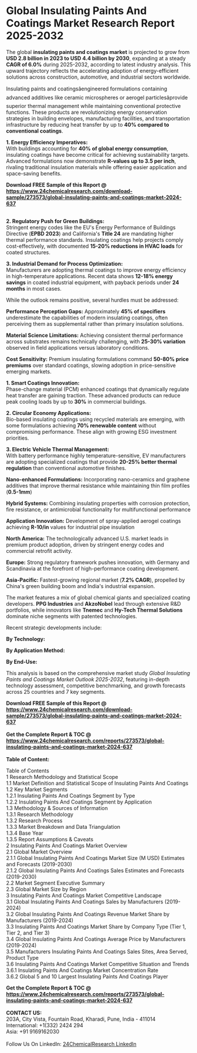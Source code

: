 <h1>Global Insulating Paints And Coatings Market Research Report 2025-2032</h1><p>The global <strong>insulating paints and coatings market</strong> is projected to grow from <strong>USD 2.8 billion in 2023 to USD 4.4 billion by 2030</strong>, expanding at a steady <strong>CAGR of 6.0%</strong> during 2025-2032, according to latest industry analysis. This upward trajectory reflects the accelerating adoption of energy-efficient solutions across construction, automotive, and industrial sectors worldwide.</p><p>Insulating paints and coatingsâengineered formulations containing advanced additives like ceramic microspheres or aerogel particlesâprovide superior thermal management while maintaining conventional protective functions. These products are revolutionizing energy conservation strategies in building envelopes, manufacturing facilities, and transportation infrastructure by reducing heat transfer by up to <strong>40% compared to conventional coatings</strong>.</p><p><strong>1. Energy Efficiency Imperatives:</strong><br>
With buildings accounting for <strong>40% of global energy consumption</strong>, insulating coatings have become critical for achieving sustainability targets. Advanced formulations now demonstrate <strong>R-values up to 3.5 per inch</strong>, rivaling traditional insulation materials while offering easier application and space-saving benefits.</p><div><b>Download FREE Sample of this Report @ 
            <a href="https://www.24chemicalresearch.com/download-sample/273573/global-insulating-paints-and-coatings-market-2024-637">
            https://www.24chemicalresearch.com/download-sample/273573/global-insulating-paints-and-coatings-market-2024-637</a></b></div><br><p><strong>2. Regulatory Push for Green Buildings:</strong><br>
Stringent energy codes like the EU's Energy Performance of Buildings Directive (<strong>EPBD 2023</strong>) and California's <strong>Title 24</strong> are mandating higher thermal performance standards. Insulating coatings help projects comply cost-effectively, with documented <strong>15-20% reductions in HVAC loads</strong> for coated structures.</p><p><strong>3. Industrial Demand for Process Optimization:</strong><br>
Manufacturers are adopting thermal coatings to improve energy efficiency in high-temperature applications. Recent data shows <strong>12-18% energy savings</strong> in coated industrial equipment, with payback periods under <strong>24 months</strong> in most cases.</p><p>While the outlook remains positive, several hurdles must be addressed:</p><p><strong>Performance Perception Gaps:</strong> Approximately <strong>45% of specifiers</strong> underestimate the capabilities of modern insulating coatings, often perceiving them as supplemental rather than primary insulation solutions.</p><p><strong>Material Science Limitations:</strong> Achieving consistent thermal performance across substrates remains technically challenging, with <strong>25-30% variation</strong> observed in field applications versus laboratory conditions.</p><p><strong>Cost Sensitivity:</strong> Premium insulating formulations command <strong>50-80% price premiums</strong> over standard coatings, slowing adoption in price-sensitive emerging markets.</p><p><strong>1. Smart Coatings Innovation:</strong><br>
Phase-change material (PCM) enhanced coatings that dynamically regulate heat transfer are gaining traction. These advanced products can reduce peak cooling loads by up to <strong>30%</strong> in commercial buildings.</p><p><strong>2. Circular Economy Applications:</strong><br>
Bio-based insulating coatings using recycled materials are emerging, with some formulations achieving <strong>70% renewable content</strong> without compromising performance. These align with growing ESG investment priorities.</p><p><strong>3. Electric Vehicle Thermal Management:</strong><br>
With battery performance highly temperature-sensitive, EV manufacturers are adopting specialized coatings that provide <strong>20-25% better thermal regulation</strong> than conventional automotive finishes.</p><p><strong>Nano-enhanced Formulations:</strong> Incorporating nano-ceramics and graphene additives that improve thermal resistance while maintaining thin film profiles (<strong>0.5-1mm</strong>)</p><p><strong>Hybrid Systems:</strong> Combining insulating properties with corrosion protection, fire resistance, or antimicrobial functionality for multifunctional performance</p><p><strong>Application Innovation:</strong> Development of spray-applied aerogel coatings achieving <strong>R-10/in</strong> values for industrial pipe insulation</p><p><strong>North America:</strong> The technologically advanced U.S. market leads in premium product adoption, driven by stringent energy codes and commercial retrofit activity.</p><p><strong>Europe:</strong> Strong regulatory framework pushes innovation, with Germany and Scandinavia at the forefront of high-performance coating development.</p><p><strong>Asia-Pacific:</strong> Fastest-growing regional market (<strong>7.2% CAGR</strong>), propelled by China's green building boom and India's industrial expansion.</p><p>The market features a mix of global chemical giants and specialized coating developers. <strong>PPG Industries</strong> and <strong>AkzoNobel</strong> lead through extensive R&amp;D portfolios, while innovators like <strong>Tnemec</strong> and <strong>Hy-Tech Thermal Solutions</strong> dominate niche segments with patented technologies.</p><p>Recent strategic developments include:
</p><p><strong>By Technology:</strong></p><p><strong>By Application Method:</strong></p><p><strong>By End-Use:</strong></p><p>This analysis is based on the comprehensive market study <em>Global Insulating Paints and Coatings Market Outlook 2025-2032</em>, featuring in-depth technology assessment, competitive benchmarking, and growth forecasts across 25 countries and 7 key segments.</p><div><b>Download FREE Sample of this Report @ 
            <a href="https://www.24chemicalresearch.com/download-sample/273573/global-insulating-paints-and-coatings-market-2024-637">
            https://www.24chemicalresearch.com/download-sample/273573/global-insulating-paints-and-coatings-market-2024-637</a></b></div><br><div><b>Get the Complete Report & TOC @ 
            <a href="https://www.24chemicalresearch.com/reports/273573/global-insulating-paints-and-coatings-market-2024-637">
            https://www.24chemicalresearch.com/reports/273573/global-insulating-paints-and-coatings-market-2024-637</a></b></div><br>
            <b>Table of Content:</b><p>Table of Contents<br />
1 Research Methodology and Statistical Scope<br />
1.1 Market Definition and Statistical Scope of Insulating Paints And Coatings<br />
1.2 Key Market Segments<br />
1.2.1 Insulating Paints And Coatings Segment by Type<br />
1.2.2 Insulating Paints And Coatings Segment by Application<br />
1.3 Methodology & Sources of Information<br />
1.3.1 Research Methodology<br />
1.3.2 Research Process<br />
1.3.3 Market Breakdown and Data Triangulation<br />
1.3.4 Base Year<br />
1.3.5 Report Assumptions & Caveats<br />
2 Insulating Paints And Coatings Market Overview<br />
2.1 Global Market Overview<br />
2.1.1 Global Insulating Paints And Coatings Market Size (M USD) Estimates and Forecasts (2019-2030)<br />
2.1.2 Global Insulating Paints And Coatings Sales Estimates and Forecasts (2019-2030)<br />
2.2 Market Segment Executive Summary<br />
2.3 Global Market Size by Region<br />
3 Insulating Paints And Coatings Market Competitive Landscape<br />
3.1 Global Insulating Paints And Coatings Sales by Manufacturers (2019-2024)<br />
3.2 Global Insulating Paints And Coatings Revenue Market Share by Manufacturers (2019-2024)<br />
3.3 Insulating Paints And Coatings Market Share by Company Type (Tier 1, Tier 2, and Tier 3)<br />
3.4 Global Insulating Paints And Coatings Average Price by Manufacturers (2019-2024)<br />
3.5 Manufacturers Insulating Paints And Coatings Sales Sites, Area Served, Product Type<br />
3.6 Insulating Paints And Coatings Market Competitive Situation and Trends<br />
3.6.1 Insulating Paints And Coatings Market Concentration Rate<br />
3.6.2 Global 5 and 10 Largest Insulating Paints And Coatings Player</p><div><b>Get the Complete Report & TOC @ 
            <a href="https://www.24chemicalresearch.com/reports/273573/global-insulating-paints-and-coatings-market-2024-637">
            https://www.24chemicalresearch.com/reports/273573/global-insulating-paints-and-coatings-market-2024-637</a></b></div><br><b>CONTACT US:</b><br>
            203A, City Vista, Fountain Road, Kharadi, Pune, India - 411014<br>
            International: +1(332) 2424 294<br>
            Asia: +91 9169162030 <br><br>
            Follow Us On LinkedIn: <a href="https://www.linkedin.com/company/24chemicalresearch/">24ChemicalResearch LinkedIn</a>